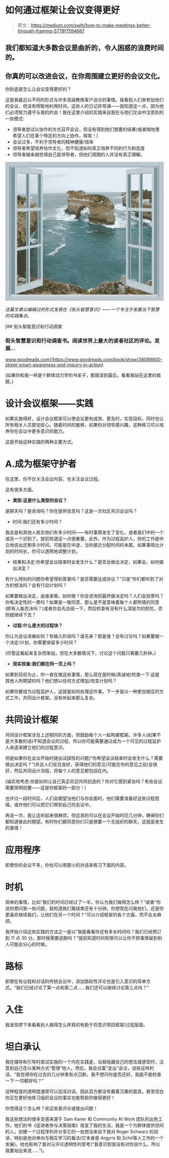 # 如何通过框架让会议变得更好

> 原文：<https://medium.com/swlh/how-to-make-meetings-better-through-framing-5778f7594667>

## 我们都知道大多数会议是曲折的，令人困惑的浪费时间的。

## 你真的可以改进会议，在你周围建立更好的会议文化。

你到底是怎么让会议变得更好的？

这是我最近以不同的形式与许多高级教练客户谈论的事情。我看到人们来参加他们的会议，但没有明智地利用时间，这些人的日记非常满——我知道这一点，因为他们必须努力遵守与我的约会！我在这里介绍的实践来自我在与他们交谈中注意到的一些模式:

*   领导者尝试以协作的方式召开会议，但没有得到他们想要的结果(或者暗地里希望人们在某个特定的方向上协作，咳咳！)
*   会议过多，不利于领导者的精神健康/效率
*   领导者希望培养协作文化，但不知道如何真正培养不同的行为和态度
*   领导者越来越觉得自己是领导者，但他们周围的人并没有真正理解。

![](img/ff491ef505ff60c66a0083a3031b5f14.png)

*这篇文章以编辑过的形式发表在《街头智慧意识》——一个专注于发展当下智慧的实践集合。*

[](https://www.goodreads.com/book/show/38088800-street-smart-awareness-and-inquiry-in-action) [## 街头智能意识和行动调查

### 街头智慧意识和行动调查书。阅读世界上最大的读者社区的评论。发展…

www.goodreads.com](https://www.goodreads.com/book/show/38088800-street-smart-awareness-and-inquiry-in-action) 

(如果你和我一样是个群体动力学的书呆子，那就读到最后，看看我站在这里的肩膀。)

# 设计会议框架——实践

如果实施得好，设计会议框架可以使会议更有成效、更及时，实现目标，同时也让所有相关人员更加安心。随着时间的推移，如果你对领导感兴趣，这种练习可以培养你在会议中更多意识的能力。

这是开始这种实践的两种主要方式。

# A.成为框架守护者

在这里，你不仅关注会议内容，也关注会议过程。

这有很多方面。

*   **类型:这是什么类型的会议？**

是聊天吗？是咨询吗？你在提供信息吗？这是一次社区共识会议吗？

*   时间:我们还有多少时间？

我总是和其他人核实他们有多少时间——有时事情发生了变化，或者我们中的一个或另一个迟到了。提前知道这一点很重要。此外，作为过程监护人，你的工作是中立地说出还剩多少时间，可能是在中途，当你接近分配时间的末尾。如果事情比计划的时间长，你可以透明地调整计划。

*   结果和决定:你希望会议结束时会发生什么？是否会做出决定，如果会，如何做出决定？

有什么特别的问题你希望得到答案吗？是否需要达成协议？“只是”你们都听到了对方的想法吗？会有行动计划吗？

如果要做出决定，由谁来做，如何做？你会咨询但最终做决定吗？人们会投票吗？你有决定性的一票吗？如果是一致同意，那么是不是意味着每个人都热情的同意(即有人能否决吗？)或者你会先总结一下，然后检查有没有什么深层次的担忧，否则就继续下去？

*   **过程:什么是大的过程块？**

你认为会议进展如何？有输入阶段吗？谁先来？那是谁？会有讨论吗？如果要做一个决定/计划，你需要保留多少时间？

(尽管这看起来复杂而笨拙，但在大多数情况下，讨论这个问题只需要几秒钟。)

*   **现实核查:我们都在同一页上吗？**

如果到目前为止，你一直在做这些事情，那么现在是时候(真诚地)检查一下:这是其他人所期望的吗？他们想以任何方式增加/改变计划吗？

如果你要成为过程监护人，这就是如何处理这件事。下一步是以一种更加相互的方式工作，共同设计框架。没有听起来那么复杂。

# 共同设计框架

共同设计框架涉及上述相同的方面，但鼓励每个人一起构建框架。许多人(如果不是大多数的话)不知道会议的过程，所以你可能需要通过成为一个可见的过程监护人来逐渐建立他们的过程意识。

但是如果你在会议开始时提出试探性的问题(“你希望会议结束时会发生什么？需要做出决定吗？”)并且人们反应良好，获得他们的意见(可能在你的意见之前)会很好，然后共同设计流程，将每个人的意见都包括在内。

(诚实地考虑:你是如何让自己真正欢迎共同创造的？你对它感到紧张吗？有些会议需要简明扼要——这是你框架的一部分！)

也许过一段时间后，人们会期望当他们与你会面时，他们需要准备好这些过程思维。或许他们可以把它们带到自己的会议中。

再说一次，我让这听起来很麻烦，但这真的可以在会议开始时花几分钟，确保你们都知道彼此的期望。有时你们都同意你们只是想要一个无组织的聊天，这就是发生的事情！

# 应用程序

即使你的会议不多，你也可以用更小的对话来练习下面的内容。

# 时机

简单的事情，比如“我们的时间已经过了一半。你认为我们做得怎么样？”或者“你说你想问我一些问题，我知道我们离结束还有十分钟。你想现在问我他们，还是你更喜欢继续我们，让他们在另一个时间？”可以介绍框架的各个方面，而不会太麻烦。

我开始介绍这些实践的方法之一是以“我能看看你还有多长时间吗？我们已经预订到 11 点 30 分。那时候需要逃跑吗？”提前知道时间有限可以让你不把事情留到别人可能会分心的时候。

# 路标

即使在有议程和对话的传统会议中，添加路标性评论也是引入意识的简单方式。“我们已经讨论了第一点和第二点……我们还可以继续讨论第三点吗？”

# 入住

我发现停下来看看别人做得怎么样真的有助于将意识带回框架/过程层面。

# 坦白承认

我在辅导和引导时尝试实施的一个内在实践是，当我隐藏自己的想法或感受时，注意到自己在以某种方式“管理”他人。然后，我会试着“走出”会议，说些这样的话，“我觉得你在过去的几分钟里有点沉默，我不想问你是否还好。我能不能检查一下:一切都好吗？”

这种程度的透明度通常可以加深对话，因此双方都没有戴着沉重的面具。甚至坦白你正在更好地练习组织会议的事实也能帮助你做得更好！

你觉得这个怎么样？欢迎发表评论或提出问题！

我这些想法的很多灵感来源于 Sam Kaner 和 Community At Work 团队的出色工作。他们的书《促进者参与决策指南》改变了我的生活，我是一个为群体提供空间的人。创建一个过程序列并分享它的一些想法来自于我对 Roger Schwarz 的阅读，特别是他对单向与相互学习的看法(它本身是 Argyris 和 Schö等人工作的一个发展)。他也影响了我对元评论透明性的思考(“我意识到我没有对你说什么，所以我要站出来说……”)。